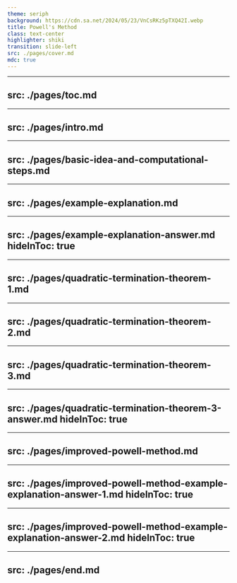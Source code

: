 ```yaml
---
theme: seriph
background: https://cdn.sa.net/2024/05/23/VnCsRKz5pTXQ42I.webp
title: Powell's Method
class: text-center
highlighter: shiki
transition: slide-left
src: ./pages/cover.md
mdc: true
---
```


---
src: ./pages/toc.md
---

---
src: ./pages/intro.md
---

---
src: ./pages/basic-idea-and-computational-steps.md
---

---
src: ./pages/example-explanation.md
---

---
src: ./pages/example-explanation-answer.md
hideInToc: true
---

---
src: ./pages/quadratic-termination-theorem-1.md
---

---
src: ./pages/quadratic-termination-theorem-2.md
---

---
src: ./pages/quadratic-termination-theorem-3.md
---

---
src: ./pages/quadratic-termination-theorem-3-answer.md
hideInToc: true
---

---
src: ./pages/improved-powell-method.md
---

---
src: ./pages/improved-powell-method-example-explanation-answer-1.md
hideInToc: true
---

---
src: ./pages/improved-powell-method-example-explanation-answer-2.md
hideInToc: true
---

---
src: ./pages/end.md
---



